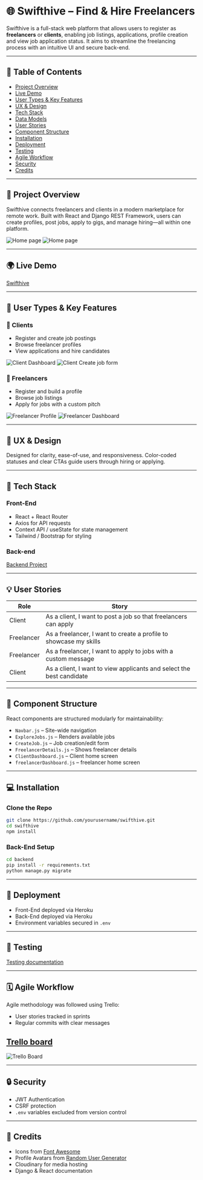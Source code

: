 # 🌐 Swifthive – Find & Hire Freelancers

Swifthive is a full-stack web platform that allows users to register as **freelancers** or **clients**, enabling job listings, applications, profile creation and view job application status. It aims to streamline the freelancing process with an intuitive UI and secure back-end.

---

## 📁 Table of Contents

* [Project Overview](#project-overview)
* [Live Demo](#live-demo)
* [User Types & Key Features](#user-types--key-features)
* [UX & Design](#ux--design)
* [Tech Stack](#tech-stack)
* [Data Models](#data-models)
* [User Stories](#user-stories)
* [Component Structure](#component-structure)
* [Installation](#installation)
* [Deployment](#deployment)
* [Testing](#testing)
* [Agile Workflow](#agile-workflow)
* [Security](#security)
* [Credits](#credits)

---

## 📌 Project Overview

Swifthive connects freelancers and clients in a modern marketplace for remote work. Built with React and Django REST Framework, users can create profiles, post jobs, apply to gigs, and manage hiring—all within one platform.

<img src="ReadmeAssets/HomePage.png" alt="Home page" style="max-width: 1000px;" />


<img src="ReadmeAssets/SwiftHiveShowcaseImage.jpg" alt="Home page" style="max-width: 1000px;" />

---

## 🌍 Live Demo

[Swifthive](https://swifthive-8bbba3ed51bd.herokuapp.com/)

---

## 👥 User Types & Key Features

### 🎯 Clients

* Register and create job postings
* Browse freelancer profiles
* View applications and hire candidates

<img src="ReadmeAssets/ClientDashboard.png" alt="Client Dashboard" style="max-width: 1000px;" />
<img src="ReadmeAssets/CreateJobForm.png" alt="Client Create job form" style="max-width: 1000px;" />

### 👷 Freelancers

* Register and build a profile
* Browse job listings
* Apply for jobs with a custom pitch

<img src="ReadmeAssets/FreelancerProfile.png" alt="Freelancer Profile" style="max-width: 1000px;" />
<img src="ReadmeAssets/FreelancerDashboard.png" alt="Freelancer Dashboard" style="max-width: 1000px;" />


---

## 🎨 UX & Design

Designed for clarity, ease-of-use, and responsiveness. Color-coded statuses and clear CTAs guide users through hiring or applying.

---

## 🧰 Tech Stack

### Front-End

* React + React Router
* Axios for API requests
* Context API / useState for state management
* Tailwind / Bootstrap for styling

### Back-end
[Backend Project](https://github.com/Vretinger/swifthive-api)

---

## 💡 User Stories

| Role       | Story                                                                |
| ---------- | -------------------------------------------------------------------- |
| Client     | As a client, I want to post a job so that freelancers can apply      |
| Freelancer | As a freelancer, I want to create a profile to showcase my skills    |
| Freelancer | As a freelancer, I want to apply to jobs with a custom message       |
| Client     | As a client, I want to view applicants and select the best candidate |

---

## 🧱 Component Structure

React components are structured modularly for maintainability:

* `Navbar.js` – Site-wide navigation
* `ExploreJobs.js` – Renders available jobs
* `CreateJob.js` – Job creation/edit form
* `FreelancerDetails.js` – Shows freelancer details
* `ClientDashboard.js` – Client home screen
* `freelancerDashboard.js` – freelancer home screen

---

## 💻 Installation

### Clone the Repo

```bash
git clone https://github.com/yourusername/swifthive.git
cd swifthive
npm install
```

### Back-End Setup

```bash
cd backend
pip install -r requirements.txt
python manage.py migrate
```

---

## 🚀 Deployment

* Front-End deployed via Heroku
* Back-End deployed via Heroku
* Environment variables secured in `.env`

---

## 🥮 Testing
[Testing documentation](Testing.md)

---

## 🗓️ Agile Workflow

Agile methodology was followed using Trello:

* User stories tracked in sprints
* Regular commits with clear messages


## [Trello board](https://trello.com/invite/b/68263523210377e9a501d2f0/ATTIbdb2c7d303997cb0887d74444e8647097DC5BFD5/swifthive)

<img src="ReadmeAssets/TrelloBoard.png" alt="Trello Board" style="max-width: 1000px;" />

---

## 🔒 Security

* JWT Authentication
* CSRF protection
* `.env` variables excluded from version control

---

## 🙏 Credits

* Icons from [Font Awesome](https://fontawesome.com/)
* Profile Avatars from [Random User Generator](https://randomuser.me/)
* Cloudinary for media hosting
* Django & React documentation
